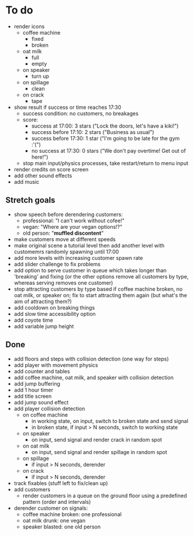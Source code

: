 # To do

- render icons
  - coffee machine
    - fixed
    - broken
  - oat milk
    - full
    - empty
  - on speaker
    - turn up
  - on spillage
    - clean
  - on crack
    - tape
- show result if success or time reaches 17:30
  - success condition: no customers, no breakages
  - score:
    - success at 17:00: 3 stars ("Lock the doors, let's have a kiki!")
    - success before 17:10: 2 stars ("Business as usual")
    - success before 17:30: 1 star ("I'm going to be late for the gym :'(")
    - no success at 17:30: 0 stars ("We don't pay overtime! Get out of here!")
  - stop main input/physics processes, take restart/return to menu input
- render credits on score screen
- add other sound effects
- add music

## Stretch goals

- show speech before derendering customers:
  - professional: "I can't work without cofee!"
  - vegan: "Where are your vegan options!?"
  - old person: "**muffled discontent**"
- make customers move at different speeds
- make original scene a tutorial level then add another level with customemrs
  randomly spawning until 17:00
- add more levels with increasing customer spawn rate
- add slider challenge to fix problems
- add option to serve customer in queue which takes longer than 'breaking' and
  fixing (or the other options remove all customers by type, whereas serving
  removes one customer)
- stop attracting customers by type based if coffee machine broken, no oat milk,
  or speaker on; fix to start attracting them again (but what's the aim of
  attracting them?)
- add cooldown on breaking things
- add slow time accessibility option
- add coyote time
- add variable jump height

## Done

- add floors and steps with collision detection (one way for steps)
- add player with movement physics
- add counter and tables
- add coffee machine, oat milk, and speaker with collision detection
- add jump buffering
- add 1 hour timer
- add title screen
- add jump sound effect
- add player collision detection
  - on coffee machine
    - in working state, on input, switch to broken state and send signal
    - in broken state, if input > N seconds, switch to working state
  - on speaker
    - on input, send signal and render crack in random spot
  - on oat milk
    - on input, send signal and render spillage in random spot
  - on spillage
    - if input > N seconds, derender
  - on crack
    - if input > N seconds, derender
- track fixables (stuff left to fix/clean up)
- add customers
  - render customers in a queue on the ground floor using a predefined pattern
    (order and intervals)
- derender customer on signals:
  - coffee machine broken: one professional
  - oat milk drunk: one vegan
  - speaker blasted: one old person
